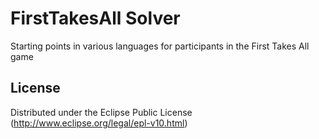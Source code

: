 # FirstTakesAll Solver

Starting points in various languages for participants in the First Takes All game

## License

Distributed under the Eclipse Public License (http://www.eclipse.org/legal/epl-v10.html)
